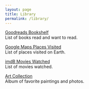 ```yaml
---
layout: page
title: Library
permalink: /library/
---
```



<a href="https://www.goodreads.com/review/list/95737422?shelf=read&sort=date_added">Goodreads Bookshelf</a>
<br>
List of books read and want to read.

<a href="https://maps.app.goo.gl/vmtWzydsvTrD4k5t5">Google Maps Places Visited</a>
<br>
List of places visited on Earth.

<a href="https://www.imdb.com/user/ur85826373/watchlist?sort=date_added%2Cdesc&view=detail">imdB Movies Watched</a>
<br>
List of movies watched.

<a href="https://photos.app.goo.gl/Yk3KEZGj9Dd2FnDe9">Art Collection</a>
<br>
Album of favorite paintings and photos.



